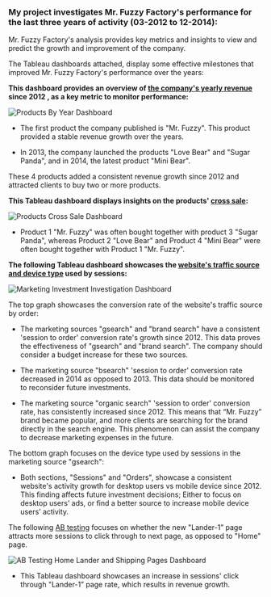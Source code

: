 ### My project investigates Mr. Fuzzy Factory's performance for the last three years of activity (03-2012 to 12-2014):


Mr. Fuzzy Factory's analysis provides key metrics and insights to view and predict the growth and improvement of the company.

The Tableau dashboards attached, display some effective milestones that improved Mr. Fuzzy Factory's performance over the years:


**This dashboard provides an overview of [the company's yearly revenue](https://public.tableau.com/app/profile/serach.mayerfeld/viz/ProductsDashboardbyYear/ProductsByYearDashboard?publish=yes) since 2012 , as a key metric to monitor performance:**


![Products By Year Dashboard](https://github.com/SerachK/Protfolio-Projects/assets/154020723/263a1bb3-1239-47a9-a08e-8f8c191e643c)


- The first product the company published is "Mr. Fuzzy". This product provided a stable revenue growth over the years.

- In 2013, the company launched the products "Love Bear" and "Sugar Panda", and in 2014, the latest product "Mini Bear".

These 4 products added a consistent revenue growth since 2012 and attracted clients to buy two or more products.


**This Tableau dashboard displays insights on the products' [cross sale](https://public.tableau.com/app/profile/serach.mayerfeld/viz/ProductsCrossSaleDashboard/ProductsCrossSaleDashboard?publish=yes):**


![Products Cross Sale Dashboard](https://github.com/SerachK/Protfolio-Projects/assets/154020723/0a213f55-7e03-478f-acfd-83e040ff3e75)


- Product 1 "Mr. Fuzzy" was often bought together with product 3 "Sugar Panda", whereas Product 2 "Love Bear" and Product 4 "Mini Bear" were often bought together with Product 1 "Mr. Fuzzy".

  
**The following Tableau dashboard showcases the [website's traffic source and device type](https://public.tableau.com/app/profile/serach.mayerfeld/viz/ChannelSourceandDeviceTypeDashboard/MarketingInvestmentInvestigationDashboard?publish=yes) used by sessions:**


![Marketing Investment Investigation Dashboard](https://github.com/SerachK/Protfolio-Projects/assets/154020723/54f0526d-e6be-4845-be9f-46c16c4e04ae)


The top graph showcases the conversion rate of the website's traffic source by order:

- The marketing sources "gsearch" and "brand search" have a consistent 'session to order' conversion rate's growth since 2012. This data proves the effectiveness of "gsearch" and "brand search". The company should consider a budget increase for these two sources.

- The marketing source "bsearch" 'session to order' conversion rate decreased in 2014 as opposed to 2013. This data should be monitored to reconsider future investments.

- The marketing source "organic search" 'session to order' conversion rate, has consistently increased since 2012. This means that “Mr. Fuzzy” brand became popular, and more clients are searching for the brand directly in the search engine. This phenomenon can assist the company to decrease marketing expenses in the future.

The bottom graph focuses on the device type used by sessions in the marketing source "gsearch":

- Both sections, "Sessions" and "Orders", showcase a consistent website's activity growth for desktop users vs mobile device since 2012. This finding affects future investment decisions; Either to focus on desktop users’ ads, or find a better source to increase mobile device users’ activity.

  
The following [AB testing](https://public.tableau.com/app/profile/serach.mayerfeld/viz/HomeandLanderPagesABTestingDashboard/ABTestingHomeLanderandShippingPagesDashboard?publish=yes) focuses on whether the new "Lander-1” page attracts more sessions to click through to next page, as opposed to "Home" page.


![AB Testing Home Lander and Shipping Pages Dashboard](https://github.com/SerachK/Protfolio-Projects/assets/154020723/3584b5bf-5a39-430b-8930-dc3b94f61c3f)


 - This Tableau dashboard showcases an increase in sessions' click through "Lander-1” page rate, which results in revenue growth.    

 
